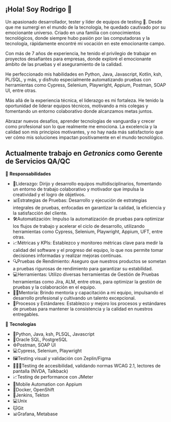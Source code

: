 ## ¡Hola! Soy Rodrigo 👋
Un apasionado desarrollador, tester y líder de equipos de testing 🚀.
Desde que me sumergí en el mundo de la tecnología, he quedado cautivado por su emocionante universo. Criado en una familia con conocimientos tecnológicos, donde siempre hubo pasión por las computadoras y la tecnología, rápidamente encontré mi vocación en este emocionante campo.

 Con más de 7 años de experiencia, he tenido el privilegio de trabajar en proyectos desafiantes para empresas, donde exploré el emocionante ámbito de las pruebas y el aseguramiento de la calidad.

He perfeccionado mis habilidades en Python, Java, Javascript, Kotlin, ksh, PL/SQL, y más, y disfruto especialmente automatizando pruebas con herramientas como Cypress, Selenium, Playwright, Appium, Postman, SOAP UI, entre otras.

Más allá de la experiencia técnica, el liderazgo es mi fortaleza. He tenido la oportunidad de liderar equipos técnicos, motivando a mis colegas y fomentando un entorno colaborativo donde alcanzamos metas juntos.

Abrazar nuevos desafíos, aprender tecnologías de vanguardia y crecer como profesional son lo que realmente me emociona. La excelencia y la calidad son mis principios motivantes, y no hay nada más satisfactorio que ver cómo mis soluciones impactan positivamente en el mundo tecnológico.

## Actualmente trabajo en _Getronics_ como **Gerente de Servicios QA/QC**
🔧 **Responsabilidades**

- 🚀Liderazgo: Dirijo y desarrollo equipos multidisciplinarios, fomentando un entorno de trabajo colaborativo y motivador que impulsa la creatividad y el logro de objetivos.
- 📊Estrategias de Pruebas: Desarrollo y ejecución de estrategias integrales de pruebas, enfocadas en garantizar la calidad, la eficiencia y la satisfacción del cliente.
- 🛠️Automatización: Impulso la automatización de pruebas para optimizar los flujos de trabajo y acelerar el ciclo de desarrollo, utilizando herramientas como Cypress, Selenium, Playwright, Appium, UFT, entre otras.
- 📈Métricas y KPIs: Establezco y monitoreo métricas clave para medir la calidad del software y el progreso del equipo, lo que nos permite tomar decisiones informadas y realizar mejoras continuas.
- 🔍Pruebas de Rendimiento: Aseguro que nuestros productos se sometan a pruebas rigurosas de rendimiento para garantizar su estabilidad.
- 💻Herramientas: Utilizo diversas herramientas de Gestión de Pruebas herramientas como Jira, ALM, entre otras, para optimizar la gestión de pruebas y la colaboración en el equipo.
- 👨‍🏫Mentoría: Brindo mentoría y capacitación a mi equipo, impulsando el desarrollo profesional y cultivando un talento excepcional.
- 📄Procesos y Estándares: Establezco y mejoro los procesos y estándares de pruebas para mantener la consistencia y la calidad en nuestros entregables.

🔧 **Tecnologías**

- 🔗Python, Java, ksh, PLSQL, Javascript
- 💾Oracle SQL, PostgreSQL
- ⚙Postman, SOAP UI
- 💻Cypress, Selenium, Playwright
- 🖼️Testing visual y validación con Zeplin/Figma
- 👨🏼‍🦽Testing de accesibilidad, validando normas WCAG 2.1, lectores de pantalla (NVDA, Talkback)
- 📈Testing de performance con JMeter
- 📱Mobile Automation con Appium
- 🐋Docker, OpenShift
- 🤖Jenkins, Tekton
- 💻Unix
- 🐱Git
- 📊Grafana, Metabase


<!--
**rodrigososacar/rodrigososacar** is a ✨ _special_ ✨ repository because its `README.md` (this file) appears on your GitHub profile.

Here are some ideas to get you started:

- 🔭 I’m currently working on ...
- 🌱 I’m currently learning ...
- 👯 I’m looking to collaborate on ...
- 🤔 I’m looking for help with ...
- 💬 Ask me about ...
- 📫 How to reach me: ...
- 😄 Pronouns: ...
- ⚡ Fun fact: ...
-->
